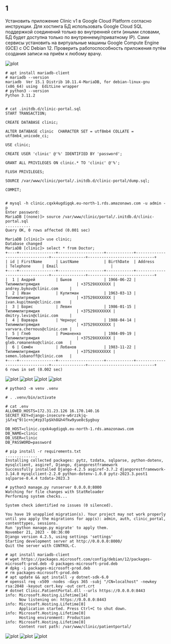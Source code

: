 ## 1

Установить приложение Clinic v1 в Google Cloud Platform согласно инструкции. Для хостинга БД использовать Google Cloud SQL поддержкой соединений только во внутренней сети (иными словами, БД будет доступна только по внутреннему/приватному IP). Сами сервисы установить на виртуальные машины Google Compute Engine (GCE) с ОС Debian 12. Проверить работоспособность приложения путём создания записи на приём к любому врачу.

![plot](./pics/aws_schema.png)
```
# apt install mariadb-client
# mariadb --version
mariadb  Ver 15.1 Distrib 10.11.4-MariaDB, for debian-linux-gnu (x86_64) using  EditLine wrapper
# python3 --version
Python 3.11.2


# cat .initdb.d/clinic-portal.sql
START TRANSACTION;

CREATE DATABASE clinic;

ALTER DATABASE clinic  CHARACTER SET = utf8mb4 COLLATE = utf8mb4_unicode_ci;

USE clinic;

CREATE USER 'clinic' @'%' IDENTIFIED BY 'password';

GRANT ALL PRIVILEGES ON clinic.* TO 'clinic' @'%';

FLUSH PRIVILEGES;

SOURCE /var/www/clinic/portal/.initdb.d/clinic-portal/dump.sql;

COMMIT;


# mysql -h clinic.cqxk4ugdigqk.eu-north-1.rds.amazonaws.com -u admin -p
Enter password:
MariaDB [(none)]> source /var/www/clinic/portal/.initdb.d/clinic-portal.sql
...........
Query OK, 0 rows affected (0.001 sec)

MariaDB [clinic]> use clinic;
Database changed
MariaDB [clinic]> select * from Doctor;
+----+----------------+--------------------+------------+--------------------------------+---------------+-----------------------------+
| id | FirstName      | LastName           | BirthDate  | Address                        | Telephone     | Email                       |
+----+----------------+--------------------+------------+--------------------------------+---------------+-----------------------------+
|  1 | Андрей         | Быков              | 1966-06-22 | Тилимилитрямдия                | +37529XXXXXXX | andrey.bykov@clinic.com     |
|  2 | Иван           | Купитман           | 1963-03-13 | Тилимилитрямдия                | +37529XXXXXXX | ivan.kupitman@clinic.com    |
|  3 | Борис          | Левин              | 1986-01-15 | Тилимилитрямдия                | +37529XXXXXXX | dmitry.levin@clinic.com     |
|  4 | Варвара        | Черноус            | 1988-04-14 | Тилимилитрямдия                | +37529XXXXXXX | varvara.chernous@clinic.com |
|  5 | Глеб           | Романенко          | 1984-09-19 | Тилимилитрямдия                | +37529XXXXXXX | gleb.romanenko@clinic.com   |
|  6 | Семён          | Лобанов            | 1983-11-22 | Тилимилитрямдия                | +37529XXXXXXX | semen.lobanoff@clinic.com   |
+----+----------------+--------------------+------------+--------------------------------+---------------+-----------------------------+
6 rows in set (0.002 sec)
```
![plot](./pics/aws_clinicportal.png)
![plot](./pics/aws_clinicpatientportal.png)
![plot](./pics/aws_rds_instance.png)
![plot](./pics/aws_rds_sg.png)

```
# python3 -m venv .venv

# . .venv/bin/activate

# cat .env
ALLOWED_HOSTS=172.31.23.126 16.170.140.16
SECRET_KEY=django-insecure-w6rzzkjq-j&fxq^9)1c+nj#zp3lp$kh8&h4fkw9yue8c$ygbuy

DB_HOST=clinic.cqxk4ugdigqk.eu-north-1.rds.amazonaws.com
DB_NAME=clinic
DB_USER=clinic
DB_PASSWORD=password

# pip install -r requirements.txt
..............
Installing collected packages: pytz, tzdata, sqlparse, python-dotenv, mysqlclient, asgiref, Django, djangorestframework
Successfully installed Django-4.2.5 asgiref-3.7.2 djangorestframework-3.14.0 mysqlclient-2.2.0 python-dotenv-1.0.0 pytz-2023.3.post1 sqlparse-0.4.4 tzdata-2023.3

# python3 manage.py runserver 0.0.0.0:8000
Watching for file changes with StatReloader
Performing system checks...

System check identified no issues (0 silenced).

You have 19 unapplied migration(s). Your project may not work properly until you apply the migrations for app(s): admin, auth, clinic_portal, contenttypes, sessions.
Run 'python manage.py migrate' to apply them.
November 21, 2023 - 08:36:00
Django version 4.2.5, using settings 'settings'
Starting development server at http://0.0.0.0:8000/
Quit the server with CONTROL-C.
```

```
# apt install mariadb-client
# wget https://packages.microsoft.com/config/debian/12/packages-microsoft-prod.deb -O packages-microsoft-prod.deb
# dpkg -i packages-microsoft-prod.deb
# rm packages-microsoft-prod.deb
# apt update && apt install -y dotnet-sdk-6.0
# openssl req -x509 -nodes -days 365 -subj "/CN=localhost" -newkey rsa:2048 -keyout cert.key -out cert.crt
# dotnet Clinic.PatientPortal.dll --urls https://0.0.0.0:8443
info: Microsoft.Hosting.Lifetime[14]
      Now listening on: https://0.0.0.0:8443
info: Microsoft.Hosting.Lifetime[0]
      Application started. Press Ctrl+C to shut down.
info: Microsoft.Hosting.Lifetime[0]
      Hosting environment: Production
info: Microsoft.Hosting.Lifetime[0]
      Content root path: /var/www/clinic/patientportal/
```
![plot](./pics/clinic_portal_admin.png)
![plot](./pics/clinic_patient.portal.png)
![plot](./pics/appointments.png)